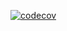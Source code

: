 [![codecov](https://codecov.io/gh/danilBogo/homeworkDotNet/branch/2k-555/graph/badge.svg?token=LPEJC822QO)](https://codecov.io/gh/danilBogo/homeworkDotNet)

